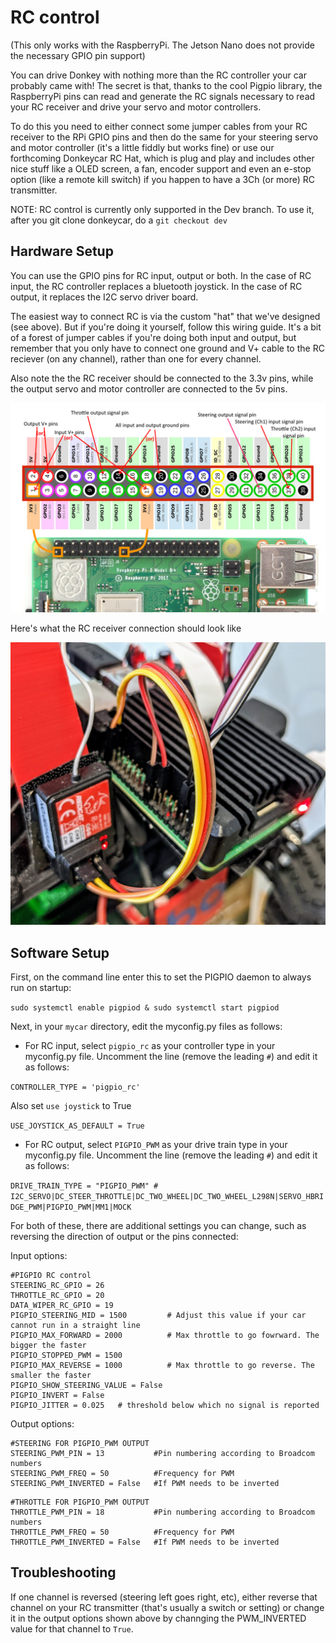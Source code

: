 # RC control

(This only works with the RaspberryPi. The Jetson Nano does not provide the necessary GPIO pin support)

You can drive Donkey with nothing more than the RC controller your car probably came with! The secret is that, thanks to the cool Pigpio library, the RaspberryPi pins can read and generate the RC signals necessary to read your RC receiver and drive your servo and motor controllers. 

To do this you need to either connect some jumper cables from your RC receiver to the RPi GPIO pins and then do the same for your steering servo and motor controller (it's a little fiddly but works fine) or use our forthcoming Donkeycar RC Hat, which is plug and play and includes other nice stuff like a OLED screen, a fan, encoder support and even an e-stop option (like a remote kill switch) if you happen to have a 3Ch (or more) RC transmitter.

NOTE: RC control is currently only supported in the Dev branch. To use it, after you git clone donkeycar, do a `git checkout dev`

## Hardware Setup

You can use the GPIO pins for RC input, output or both. In the case of RC input, the RC controller replaces a bluetooth joystick. In the case of RC output, it replaces the I2C servo driver board. 

The easiest way to connect RC is via the custom "hat" that we've designed (see above). But if you're doing it yourself, follow this wiring guide. It's a bit of a forest of jumper cables if you're doing both input and output, but remember that you only have to connect one ground and V+ cable to the RC reciever (on any channel), rather than one for every channel. 

Also note the the RC receiver should be connected to the 3.3v pins, while the output servo and motor controller are connected to the 5v pins. 

![Donkey RC connections](../assets/rc.png)

Here's what the RC receiver connection should look like

![Donkey RC connections](../assets/rc.jpg)

## Software Setup

First, on the command line enter this to set the PIGPIO daemon to always run on startup:

`sudo systemctl enable pigpiod & sudo systemctl start pigpiod`

Next, in your `mycar` directory, edit the myconfig.py files as follows:

* For RC input, select `pigpio_rc` as your controller type in your myconfig.py file. Uncomment the line (remove the leading `#`) and edit it as follows:

`CONTROLLER_TYPE = 'pigpio_rc'` 

Also set `use joystick` to True

`USE_JOYSTICK_AS_DEFAULT = True`

* For RC output, select `PIGPIO_PWM` as your drive train type in your myconfig.py file. Uncomment the line (remove the leading `#`) and edit it as follows:

`DRIVE_TRAIN_TYPE = "PIGPIO_PWM" # I2C_SERVO|DC_STEER_THROTTLE|DC_TWO_WHEEL|DC_TWO_WHEEL_L298N|SERVO_HBRIDGE_PWM|PIGPIO_PWM|MM1|MOCK`

For both of these, there are additional settings you can change, such as reversing the direction of output or the pins connected: 

Input options:
 
```
#PIGPIO RC control
STEERING_RC_GPIO = 26
THROTTLE_RC_GPIO = 20
DATA_WIPER_RC_GPIO = 19
PIGPIO_STEERING_MID = 1500         # Adjust this value if your car cannot run in a straight line
PIGPIO_MAX_FORWARD = 2000          # Max throttle to go fowrward. The bigger the faster
PIGPIO_STOPPED_PWM = 1500
PIGPIO_MAX_REVERSE = 1000          # Max throttle to go reverse. The smaller the faster
PIGPIO_SHOW_STEERING_VALUE = False
PIGPIO_INVERT = False
PIGPIO_JITTER = 0.025   # threshold below which no signal is reported
```

Output options:

```
#STEERING FOR PIGPIO_PWM OUTPUT
STEERING_PWM_PIN = 13           #Pin numbering according to Broadcom numbers
STEERING_PWM_FREQ = 50          #Frequency for PWM
STEERING_PWM_INVERTED = False   #If PWM needs to be inverted
```
```
#THROTTLE FOR PIGPIO_PWM OUTPUT
THROTTLE_PWM_PIN = 18           #Pin numbering according to Broadcom numbers
THROTTLE_PWM_FREQ = 50          #Frequency for PWM
THROTTLE_PWM_INVERTED = False   #If PWM needs to be inverted
```
## Troubleshooting

If one channel is reversed (steering left goes right, etc), either reverse that channel on your RC transmitter (that's usually a switch or setting) or change it in the output options shown above by channging the PWM_INVERTED value for that channel to `True`.
